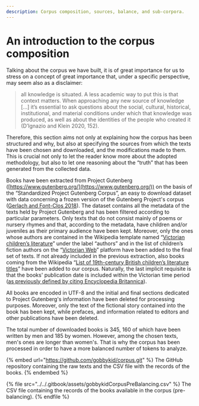 ```yaml
---
description: Corpus composition, sources, balance, and sub-corpora.
---
```


# An introduction to the corpus composition

Talking about the corpus we have built, it is of great importance for us to stress on a concept of great importance that, under a specific perspective, may seem also as a disclaimer:

> all knowledge is situated. A less academic way to put this is that context matters. When approaching any new source of knowledge \[…] it’s essential to ask questions about the social, cultural, historical, institutional, and material conditions under which that knowledge was produced, as well as about the identities of the people who created it (D’Ignazio and Klein 2020, 152).

Therefore, this section aims not only at explaining how the corpus has been structured and why, but also at specifying the sources from which the texts have been chosen and downloaded, and the modifications made to them. This is crucial not only to let the reader know more about the adopted methodology, but also to let one reasoning about the “truth” that has been generated from the collected data.

Books have been extracted from Project Gutenberg ([https://www.gutenberg.org/](https://www.gutenberg.org/)) on the basis of the “Standardized Project Gutenberg Corpus”, an easy to download dataset with data concerning a frozen version of the Gutenberg Project's corpus ([Gerlach and Font-Clos 2018](broken-reference)). The dataset contains all the metadata of the texts held by Project Gutenberg and has been filtered according to particular parameters. Only texts that do not consist mainly of poems or nursery rhymes and that, according to the metadata, have children and/or juveniles as their primary audience have been kept. Moreover, only the ones whose authors are contained in the Wikipedia template named “[Victorian children’s literature](https://en.wikipedia.org/wiki/Template:Victorian\_children's\_literature)” under the label “authors” and in the list of children’s fiction authors on the “[Victorian Web](https://victorianweb.org/genre/childlit/index.html)” platform have been added to the final set of texts. If not already included in the previous extraction, also books coming from the Wikipedia “[List of 19th-century British children’s literature titles](https://en.wikipedia.org/wiki/List\_of\_19th-century\_British\_children's\_literature\_titles)” have been added to our corpus. Naturally, the last implicit requisite is that the books' publication date is included within the Victorian time period ([as previously defined by citing Encyclopedia Britannica](../../introduction-to-gobbykid-project/the-context-victorian-childrens-literature.md)).

All books are encoded in UTF-8 and the initial and final sections dedicated to Project Gutenberg's information have been deleted for processing purposes. Moreover, only the text of the fictional story contained into the book has been kept, while prefaces, and information related to editors and other publications have been deleted.&#x20;

The total number of downloaded books is 345, 160 of which have been written by men and 185 by women. However, among the chosen texts, men's ones are longer than women's. That is why the corpus has been processed in order to have a more balanced number of tokens to analyze.

{% embed url="https://github.com/gobbykid/corpus.git" %}
The GitHub repository containing the raw texts and the CSV file with the records of the books.
{% endembed %}

{% file src="../../.gitbook/assets/gobbykidCorpusPreBalancing.csv" %}
The CSV file containing the records of the books available in the corpus (pre-balancing).
{% endfile %}

